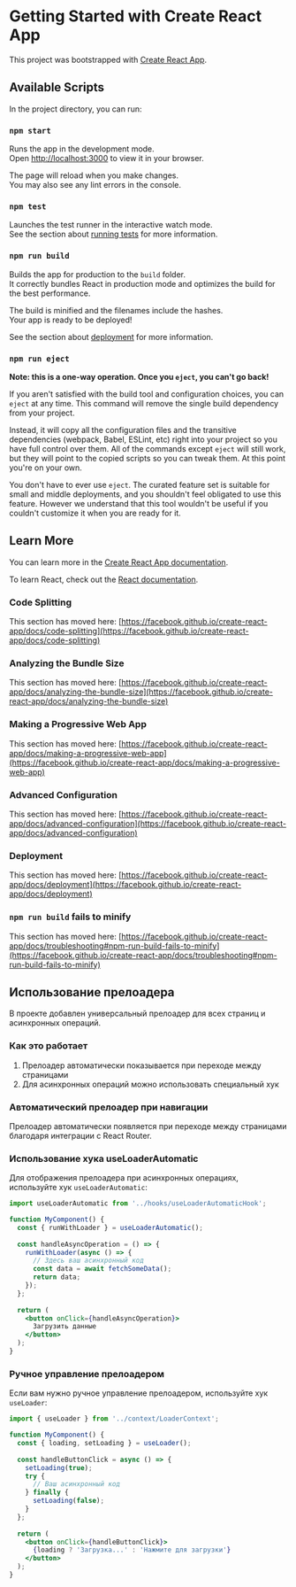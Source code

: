 # Getting Started with Create React App

This project was bootstrapped with [Create React App](https://github.com/facebook/create-react-app).

## Available Scripts

In the project directory, you can run:

### `npm start`

Runs the app in the development mode.\
Open [http://localhost:3000](http://localhost:3000) to view it in your browser.

The page will reload when you make changes.\
You may also see any lint errors in the console.

### `npm test`

Launches the test runner in the interactive watch mode.\
See the section about [running tests](https://facebook.github.io/create-react-app/docs/running-tests) for more information.

### `npm run build`

Builds the app for production to the `build` folder.\
It correctly bundles React in production mode and optimizes the build for the best performance.

The build is minified and the filenames include the hashes.\
Your app is ready to be deployed!

See the section about [deployment](https://facebook.github.io/create-react-app/docs/deployment) for more information.

### `npm run eject`

**Note: this is a one-way operation. Once you `eject`, you can't go back!**

If you aren't satisfied with the build tool and configuration choices, you can `eject` at any time. This command will remove the single build dependency from your project.

Instead, it will copy all the configuration files and the transitive dependencies (webpack, Babel, ESLint, etc) right into your project so you have full control over them. All of the commands except `eject` will still work, but they will point to the copied scripts so you can tweak them. At this point you're on your own.

You don't have to ever use `eject`. The curated feature set is suitable for small and middle deployments, and you shouldn't feel obligated to use this feature. However we understand that this tool wouldn't be useful if you couldn't customize it when you are ready for it.

## Learn More

You can learn more in the [Create React App documentation](https://facebook.github.io/create-react-app/docs/getting-started).

To learn React, check out the [React documentation](https://reactjs.org/).

### Code Splitting

This section has moved here: [https://facebook.github.io/create-react-app/docs/code-splitting](https://facebook.github.io/create-react-app/docs/code-splitting)

### Analyzing the Bundle Size

This section has moved here: [https://facebook.github.io/create-react-app/docs/analyzing-the-bundle-size](https://facebook.github.io/create-react-app/docs/analyzing-the-bundle-size)

### Making a Progressive Web App

This section has moved here: [https://facebook.github.io/create-react-app/docs/making-a-progressive-web-app](https://facebook.github.io/create-react-app/docs/making-a-progressive-web-app)

### Advanced Configuration

This section has moved here: [https://facebook.github.io/create-react-app/docs/advanced-configuration](https://facebook.github.io/create-react-app/docs/advanced-configuration)

### Deployment

This section has moved here: [https://facebook.github.io/create-react-app/docs/deployment](https://facebook.github.io/create-react-app/docs/deployment)

### `npm run build` fails to minify

This section has moved here: [https://facebook.github.io/create-react-app/docs/troubleshooting#npm-run-build-fails-to-minify](https://facebook.github.io/create-react-app/docs/troubleshooting#npm-run-build-fails-to-minify)

## Использование прелоадера

В проекте добавлен универсальный прелоадер для всех страниц и асинхронных операций. 

### Как это работает

1. Прелоадер автоматически показывается при переходе между страницами
2. Для асинхронных операций можно использовать специальный хук

### Автоматический прелоадер при навигации

Прелоадер автоматически появляется при переходе между страницами благодаря интеграции с React Router.

### Использование хука useLoaderAutomatic

Для отображения прелоадера при асинхронных операциях, используйте хук `useLoaderAutomatic`:

```jsx
import useLoaderAutomatic from '../hooks/useLoaderAutomaticHook';

function MyComponent() {
  const { runWithLoader } = useLoaderAutomatic();
  
  const handleAsyncOperation = () => {
    runWithLoader(async () => {
      // Здесь ваш асинхронный код
      const data = await fetchSomeData();
      return data;
    });
  };
  
  return (
    <button onClick={handleAsyncOperation}>
      Загрузить данные
    </button>
  );
}
```

### Ручное управление прелоадером

Если вам нужно ручное управление прелоадером, используйте хук `useLoader`:

```jsx
import { useLoader } from '../context/LoaderContext';

function MyComponent() {
  const { loading, setLoading } = useLoader();
  
  const handleButtonClick = async () => {
    setLoading(true);
    try {
      // Ваш асинхронный код
    } finally {
      setLoading(false);
    }
  };
  
  return (
    <button onClick={handleButtonClick}>
      {loading ? 'Загрузка...' : 'Нажмите для загрузки'}
    </button>
  );
}
```

